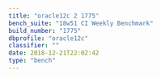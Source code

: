 ```yaml
---
title: "oracle12c 2 1775"
bench_suite: "18w51 CI Weekly Benchmark"
build_number: "1775"
dbprofile: "oracle12c"
classifier: ""
date: 2018-12-21T22:02:42
type: "bench"
---
```

